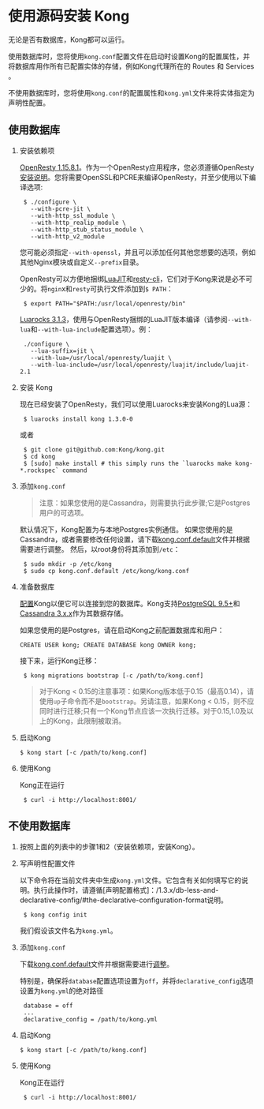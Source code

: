 # 使用源码安装 Kong

无论是否有数据库，Kong都可以运行。

使用数据库时，您将使用`kong.conf`配置文件在启动时设置Kong的配置属性，并将数据库用作所有已配置实体的存储，例如Kong代理所在的 Routes 和 Services 。

不使用数据库时，您将使用`kong.conf`的配置属性和`kong.yml`文件来将实体指定为声明性配置。

## 使用数据库

1. 安装依赖项

	[OpenResty 1.15.8.1](https://openresty.org/en/installation.html)。作为一个OpenResty应用程序，您必须遵循OpenResty[安装说明](https://openresty.org/en/installation.html)。您将需要OpenSSL和PCRE来编译OpenResty，并至少使用以下编译选项:
    ```
     $ ./configure \
       --with-pcre-jit \
       --with-http_ssl_module \
       --with-http_realip_module \
       --with-http_stub_status_module \
       --with-http_v2_module
    ```
    您可能必须指定`--with-openssl`，并且可以添加任何其他您想要的选项，例如其他Nginx模块或自定义`--prefix`目录。
    
    OpenResty可以方便地捆绑[LuaJIT](http://luajit.org/)和[resty-cli](https://github.com/openresty/resty-cli)，它们对于Kong来说是必不可少的。将`ngin`x和`resty`可执行文件添加到`$ PATH`：
    ```
     $ export PATH="$PATH:/usr/local/openresty/bin"
    ```
    [Luarocks 3.1.3](https://github.com/keplerproject/luarocks/wiki/Download)，使用与OpenResty捆绑的LuaJIT版本编译（请参阅`--with-lua`和`--with-lua-include`配置选项）。例：
    ```
     ./configure \
       --lua-suffix=jit \
       --with-lua=/usr/local/openresty/luajit \
       --with-lua-include=/usr/local/openresty/luajit/include/luajit-2.1
    ```
    
2. 安装 Kong

	现在已经安装了OpenResty，我们可以使用Luarocks来安装Kong的Lua源：
    ```
     $ luarocks install kong 1.3.0-0
    ```
    或者
    ```
     $ git clone git@github.com:Kong/kong.git
     $ cd kong
     $ [sudo] make install # this simply runs the `luarocks make kong-*.rockspec` command
    ```
    
3. 添加`kong.conf`

	> 注意：如果您使用的是Cassandra，则需要执行此步骤;它是Postgres用户的可选项。

    默认情况下，Kong配置为与本地Postgres实例通信。
    如果您使用的是Cassandra，或者需要修改任何设置，请下载[kong.conf.default](https://raw.githubusercontent.com/Kong/kong/master/kong.conf.default)文件并根据需要进行调整。
    然后，以root身份将其添加到`/etc`：
    ```
     $ sudo mkdir -p /etc/kong
 	 $ sudo cp kong.conf.default /etc/kong/kong.conf
    ```
    
4. 准备数据库

	[配置](https://docs.konghq.com/1.3.x/configuration#database)Kong以便它可以连接到您的数据库。Kong支持[PostgreSQL 9.5+](http://www.postgresql.org/)和[Cassandra 3.x.x](http://cassandra.apache.org/)作为其数据存储。
    
    如果您使用的是Postgres，请在启动Kong之前配置数据库和用户：
    ```
    CREATE USER kong; CREATE DATABASE kong OWNER kong;
    ```
    接下来，运行Kong迁移：
    ```
     $ kong migrations bootstrap [-c /path/to/kong.conf]
    ```
    
    > 对于Kong < 0.15的注意事项：如果Kong版本低于0.15（最高0.14），请使用`up`子命令而不是`bootstrap`。另请注意，如果Kong < 0.15，则不应同时进行迁移;只有一个Kong节点应该一次执行迁移。对于0.15,1.0及以上的Kong，此限制被取消。
    
5. 启动Kong
	
    ```
    $ kong start [-c /path/to/kong.conf]
    ```
    
6. 使用Kong
	
    Kong正在运行
    ```
     $ curl -i http://localhost:8001/
    ```
    
    
## 不使用数据库

1. 按照上面的列表中的步骤1和2（安装依赖项，安装Kong）。

2. 写声明性配置文件

	以下命令将在当前文件夹中生成`kong.yml`文件。它包含有关如何填写它的说明。执行此操作时，请遵循[声明配置格式]：/1.3.x/db-less-and-declarative-config/#the-declarative-configuration-format说明。
    ```
     $ kong config init
    ```
    我们假设该文件名为`kong.yml`。
    
3. 添加`kong.conf`

	下载[kong.conf.default](https://raw.githubusercontent.com/Kong/kong/master/kong.conf.default)文件并根据需要进行[调整](https://docs.konghq.com/1.3.x/configuration#database)。
    
    特别是，确保将`database`配置选项设置为`off`，并将`declarative_config`选项设置为`kong.yml`的绝对路径
    ```
     database = off
     ...
     declarative_config = /path/to/kong.yml
    ```
    
4. 启动Kong
	
    ```
    $ kong start [-c /path/to/kong.conf]
    ```
    
5. 使用Kong
	
    Kong正在运行
    ```
     $ curl -i http://localhost:8001/
    ```
    
    
    
    
    